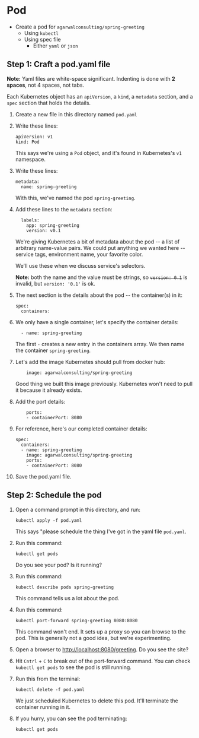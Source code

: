 # Pod

- Create a pod for `agarwalconsulting/spring-greeting`
  - Using `kubectl`
  - Using spec file
    - Either `yaml` or `json`

## Step 1: Craft a pod.yaml file

**Note:** Yaml files are white-space significant.  Indenting is done with **2 spaces**, not 4 spaces, not tabs.

Each Kubernetes object has an `apiVersion`, a `kind`, a `metadata` section, and a `spec` section that holds the details.

1. Create a new file in this directory named `pod.yaml`

2. Write these lines:

   ```
   apiVersion: v1
   kind: Pod
   ```

   This says we're using a `Pod` object, and it's found in Kubernetes's `v1` namespace.

3. Write these lines:

   ```
   metadata:
     name: spring-greeting
   ```

   With this, we've named the pod `spring-greeting`.

4. Add these lines to the `metadata` section:

   ```
     labels:
       app: spring-greeting
       version: v0.1
   ```

   We're giving Kubernetes a bit of metadata about the pod -- a list of arbitrary name-value pairs.  We could put anything we wanted here -- service tags, environment name, your favorite color.

   We'll use these when we discuss service's selectors.

   **Note:** both the name and the value must be strings, so ~~`version: 0.1`~~ is invalid, but `version: '0.1'` is ok.

5. The next section is the details about the pod -- the container(s) in it:

   ```
   spec:
     containers:
   ```

6. We only have a single container, let's specify the container details:

   ```
     - name: spring-greeting
   ```

   The first `-` creates a new entry in the containers array.  We then name the container `spring-greeting`.

7. Let's add the image Kubernetes should pull from docker hub:

   ```
       image: agarwalconsulting/spring-greeting
   ```

   Good thing we built this image previously.  Kubernetes won't need to pull it because it already exists.

8. Add the port details:

   ```
       ports:
       - containerPort: 8080
   ```

8. For reference, here's our completed container details:

   ```
   spec:
     containers:
     - name: spring-greeting
       image: agarwalconsulting/spring-greeting
       ports:
       - containerPort: 8080
   ```

9. Save the pod.yaml file.

## Step 2: Schedule the pod

1. Open a command prompt in this directory, and run:

   ```
   kubectl apply -f pod.yaml
   ```

   This says "please schedule the thing I've got in the yaml file `pod.yaml`.

2. Run this command:

   ```
   kubectl get pods
   ```

   Do you see your pod?  Is it running?

3. Run this command:

   ```
   kubectl describe pods spring-greeting
   ```

   This command tells us a lot about the pod.

4. Run this command:

   ```
   kubectl port-forward spring-greeting 8080:8080
   ```

   This command won't end.  It sets up a proxy so you can browse to the pod.  This is generally not a good idea, but we're experimenting.

5. Open a browser to [http://localhost:8080/greeting](http://localhost:8080/greeting).  Do you see the site?

6. Hit `Cntrl` + `C` to break out of the port-forward command.  You can check `kubectl get pods` to see the pod is still running.

7. Run this from the terminal:

   ```
   kubectl delete -f pod.yaml
   ```

   We just scheduled Kubernetes to delete this pod.  It'll terminate the container running in it.

8. If you hurry, you can see the pod terminating:

   ```
   kubectl get pods
   ```
